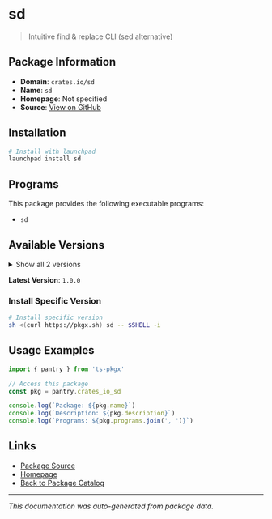 # sd

> Intuitive find & replace CLI (sed alternative)

## Package Information

- **Domain**: `crates.io/sd`
- **Name**: `sd`
- **Homepage**: Not specified
- **Source**: [View on GitHub](https://github.com/pkgxdev/pantry/tree/main/projects/crates.io/sd/package.yml)

## Installation

```bash
# Install with launchpad
launchpad install sd
```

## Programs

This package provides the following executable programs:

- `sd`

## Available Versions

<details>
<summary>Show all 2 versions</summary>

- `1.0.0`, `0.7.6`

</details>

**Latest Version**: `1.0.0`

### Install Specific Version

```bash
# Install specific version
sh <(curl https://pkgx.sh) sd -- $SHELL -i
```

## Usage Examples

```typescript
import { pantry } from 'ts-pkgx'

// Access this package
const pkg = pantry.crates_io_sd

console.log(`Package: ${pkg.name}`)
console.log(`Description: ${pkg.description}`)
console.log(`Programs: ${pkg.programs.join(', ')}`)
```

## Links

- [Package Source](https://github.com/pkgxdev/pantry/tree/main/projects/crates.io/sd/package.yml)
- [Homepage](#)
- [Back to Package Catalog](../package-catalog.md)

---

*This documentation was auto-generated from package data.*
